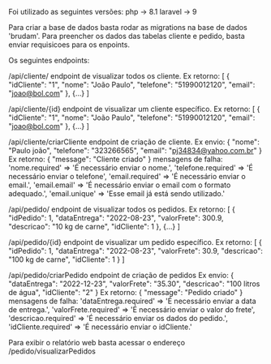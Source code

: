 Foi utilizado as  seguintes versões:
php -> 8.1
laravel -> 9

Para criar a base de dados basta rodar as migrations na base de dados 'brudam'.
Para preencher os dados das tabelas cliente e pedido, basta enviar requisicoes para os enpoints.

Os seguintes endpoints:

/api/cliente/
endpoint de visualizar todos os cliente. Ex retorno:
[
	{
		"idCliente": "1",
		"nome": "João Paulo",
		"telefone": "51990012120",
		"email": "joao@bol.com"
	},
	{...}
]

/api/cliente/{id}
endpoint de visualizar um cliente específico. Ex retorno:
[
	{
		"idCliente": "1",
		"nome": "João Paulo",
		"telefone": "51990012120",
		"email": "joao@bol.com"
	},
	{...}
]

/api/cliente/criarCliente
endpoint de criação de cliente.
Ex envio:
{
	"nome": "Paulo joão",
	"telefone": "323266565",
	"email": "pj34834@yahoo.com.br"
}
Ex retorno:
{
	"message": "Cliente criado"
}
mensagens de falha:
	'nome.required' => 'É necessário enviar o nome.',
	'telefone.required' => 'É necessário enviar o telefone',
	'email.required' => 'É necessário enviar o email.',
	'email.email' => 'É necessário enviar o email com o formato adequado.',
	'email.unique' => 'Esse email já está sendo utilizado.'

/api/pedido/
endpoint de visualizar todos os pedidos. Ex retorno:
[
	{
		"idPedido": 1,
		"dataEntrega": "2022-08-23",
		"valorFrete": 300.9,
		"descricao": "10 kg de carne",
		"idCliente": 1
	},
	{...}
]

/api/pedido/{id}
endpoint de visualizar um pedido específico. Ex retorno:
[
	{
		"idPedido": 1,
		"dataEntrega": "2022-08-23",
		"valorFrete": 30.9,
		"descricao": "100 kg de carne",
		"idCliente": 1
	}
]

/api/pedido/criarPedido
endpoint de criação de pedidos
Ex envio:
{
	"dataEntrega": "2022-12-23",
	"valorFrete": "35.30",
	"descricao": "100 litros de água",
	"idCliente": "2"
}
Ex retorno:
{
	"message": "Pedido criado"
}
mensagens de falha:
	'dataEntrega.required' => 'É necessário enviar a data de entrega.',
	'valorFrete.required' => 'É necessário enviar o valor do frete',
	'descricao.required' => 'É necessário enviar os dados do pedido.',
	'idCliente.required' => 'É necessário enviar o idCliente.'

Para exibir o relatório web basta acessar o endereço
/pedido/visualizarPedidos